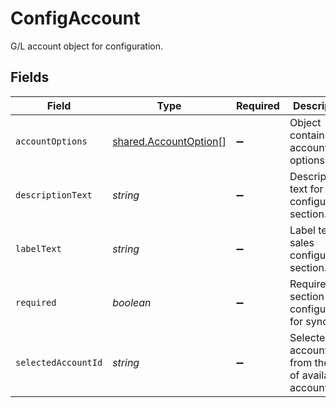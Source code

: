 # ConfigAccount

G/L account object for configuration.


## Fields

| Field                                                                 | Type                                                                  | Required                                                              | Description                                                           |
| --------------------------------------------------------------------- | --------------------------------------------------------------------- | --------------------------------------------------------------------- | --------------------------------------------------------------------- |
| `accountOptions`                                                      | [shared.AccountOption](../../../sdk/models/shared/accountoption.md)[] | :heavy_minus_sign:                                                    | Object containing account options.                                    |
| `descriptionText`                                                     | *string*                                                              | :heavy_minus_sign:                                                    | Descriprtive text for sales configuration section.                    |
| `labelText`                                                           | *string*                                                              | :heavy_minus_sign:                                                    | Label text for sales configuration section.                           |
| `required`                                                            | *boolean*                                                             | :heavy_minus_sign:                                                    | Required section to be configured for sync.                           |
| `selectedAccountId`                                                   | *string*                                                              | :heavy_minus_sign:                                                    | Selected account id from the list of available accounts.              |